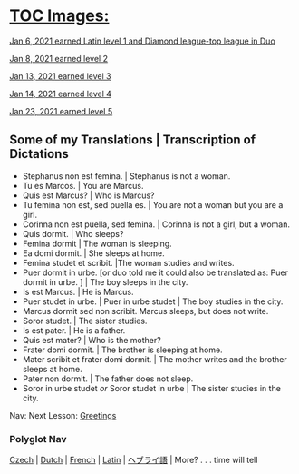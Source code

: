 # [TOC Images:](https://github.com/EO4wellness/T-I-L/tree/main/polyglot/Latin/Images)


[Jan 6, 2021 earned Latin level 1 and Diamond league-top league in Duo](#)


[Jan 8, 2021 earned level 2](#)


[Jan 13, 2021 earned level 3](#)


[Jan 14, 2021 earned level 4](#)

[Jan 23, 2021 earned level 5](#)


## Some of my Translations | Transcription of Dictations 
* Stephanus non est femina. | Stephanus is not a woman. 
* Tu es Marcos. | You are Marcus. 
* Quis est Marcus?  | Who is Marcus? 
* Tu femina non est, sed puella es. | You are not a woman but you are a girl. 
* Corinna non est puella, sed femina. | Corinna is not a girl, but a woman. 
* Quis dormit. | Who sleeps?
* Femina dormit | The woman is sleeping. 
* Ea domi dormit. | She sleeps at home. 
* Femina studet et scribit. |The woman studies and writes. 
* Puer dormit in urbe. [or duo told me it could also be translated as: Puer dormit in urbe. ] | The boy sleeps in the city. 
* Is est Marcus. | He is Marcus. 
* Puer studet in urbe. | Puer in urbe studet | The boy studies in the city. 
* Marcus dormit sed non scribit. Marcus sleeps, but does not write. 
* Soror studet. | The sister studies.
* Is est pater. | He is a father. 
* Quis est mater? | Who is the mother? 
* Frater domi dormit. | The brother is sleeping at home. 
* Mater scribit et frater domi dormit. | The mother writes and the brother sleeps at home. 
* Pater non dormit. | The father does not sleep. 
* Soror in urbe studet _or_ Soror studet in urbe | The sister studies in the city. 

Nav: Next Lesson: [Greetings](https://github.com/EO4wellness/T-I-L/blob/main/polyglot/la-otra/Latin/Greetings.md)


### Polyglot Nav
[Czech](https://github.com/EO4wellness/T-I-L/tree/main/polyglot/la-otra/Czech) |  [Dutch](https://github.com/EO4wellness/T-I-L/tree/main/polyglot/la-otra/Dutch) |  [French](https://github.com/EO4wellness/T-I-L/tree/main/polyglot/la-otra/French) |  [Latin](https://github.com/EO4wellness/T-I-L/tree/main/polyglot/Latin) |  [ヘブライ語](https://github.com/EO4wellness/T-I-L/tree/main/polyglot/la-otra/%E3%83%98%E3%83%96%E3%83%A9%E3%82%A4%E8%AA%9E) |  More? . . . time will tell  
